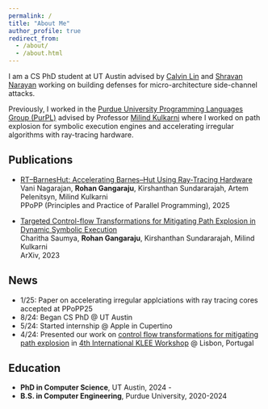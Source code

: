 ```yaml
---
permalink: /
title: "About Me"
author_profile: true
redirect_from: 
  - /about/
  - /about.html
---
```


I am a CS PhD student at UT Austin advised by [Calvin Lin](https://www.cs.utexas.edu/~lin/) and [Shravan Narayan](https://shravanrn.com) working on building defenses for micro-architecture side-channel attacks.

Previously, I worked in the [Purdue University Programming Languages Group (PurPL)](https://purduepl.github.io) advised by Professor [Milind Kulkarni](https://engineering.purdue.edu/~milind/) where I worked on path explosion for symbolic execution engines and accelerating irregular algorithms with ray-tracing hardware.

Publications
------
- [RT–BarnesHut: Accelerating Barnes–Hut Using Ray-Tracing Hardware](https://dl.acm.org/doi/10.1145/3710848.3710885) \
  Vani Nagarajan, **Rohan Gangaraju**, Kirshanthan Sundararajah, Artem Pelenitsyn, Milind Kulkarni \
  PPoPP (Principles and Practice of Parallel Programming), 2025

- [Targeted Control-flow Transformations for Mitigating Path Explosion in Dynamic Symbolic Execution](https://arxiv.org/pdf/2308.01554) \
  Charitha Saumya, **Rohan Gangaraju**, Kirshanthan Sundararajah, Milind Kulkarni \
  ArXiv, 2023

News
------
- 1/25: Paper on accelerating irregular applciations with ray tracing cores accepted at PPoPP25
- 8/24: Began CS PhD @ UT Austin
- 5/24: Started internship @ Apple in Cupertino
- 4/24: Presented our work on [control flow transformations for mitigating path explosion](https://arxiv.org/pdf/2308.01554) in [4th International KLEE Workshop](https://srg.doc.ic.ac.uk/klee24/) @ Lisbon, Portugal

Education
------
- **PhD in Computer Science**, UT Austin, 2024 - 
- **B.S. in Computer Engineering**, Purdue University, 2020-2024
